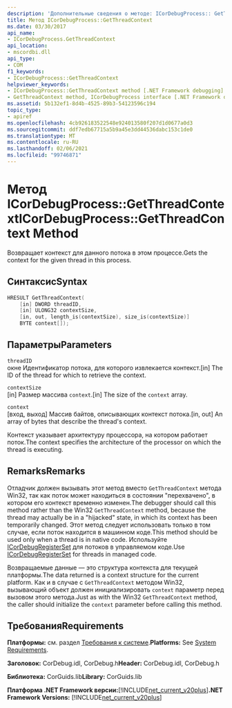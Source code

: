 ```yaml
---
description: 'Дополнительные сведения о методе: ICorDebugProcess:: GetThreadContext'
title: Метод ICorDebugProcess::GetThreadContext
ms.date: 03/30/2017
api_name:
- ICorDebugProcess.GetThreadContext
api_location:
- mscordbi.dll
api_type:
- COM
f1_keywords:
- ICorDebugProcess::GetThreadContext
helpviewer_keywords:
- ICorDebugProcess::GetThreadContext method [.NET Framework debugging]
- GetThreadContext method, ICorDebugProcess interface [.NET Framework debugging]
ms.assetid: 5b132ef1-8d4b-4525-89b3-54123596c194
topic_type:
- apiref
ms.openlocfilehash: 4cb926183522548e924013580f207d1d0677a0d3
ms.sourcegitcommit: ddf7edb67715a5b9a45e3dd44536dabc153c1de0
ms.translationtype: MT
ms.contentlocale: ru-RU
ms.lasthandoff: 02/06/2021
ms.locfileid: "99746871"
---
```

# <a name="icordebugprocessgetthreadcontext-method"></a><span data-ttu-id="a35ab-103">Метод ICorDebugProcess::GetThreadContext</span><span class="sxs-lookup"><span data-stu-id="a35ab-103">ICorDebugProcess::GetThreadContext Method</span></span>

<span data-ttu-id="a35ab-104">Возвращает контекст для данного потока в этом процессе.</span><span class="sxs-lookup"><span data-stu-id="a35ab-104">Gets the context for the given thread in this process.</span></span>  
  
## <a name="syntax"></a><span data-ttu-id="a35ab-105">Синтаксис</span><span class="sxs-lookup"><span data-stu-id="a35ab-105">Syntax</span></span>  
  
```cpp  
HRESULT GetThreadContext(  
    [in] DWORD threadID,  
    [in] ULONG32 contextSize,  
    [in, out, length_is(contextSize), size_is(contextSize)]  
    BYTE context[]);  
```  
  
## <a name="parameters"></a><span data-ttu-id="a35ab-106">Параметры</span><span class="sxs-lookup"><span data-stu-id="a35ab-106">Parameters</span></span>  

 `threadID`  
 <span data-ttu-id="a35ab-107">окне Идентификатор потока, для которого извлекается контекст.</span><span class="sxs-lookup"><span data-stu-id="a35ab-107">[in] The ID of the thread for which to retrieve the context.</span></span>  
  
 `contextSize`  
 <span data-ttu-id="a35ab-108">[in] Размер массива `context`.</span><span class="sxs-lookup"><span data-stu-id="a35ab-108">[in] The size of the `context` array.</span></span>  
  
 `context`  
 <span data-ttu-id="a35ab-109">[вход, выход] Массив байтов, описывающих контекст потока.</span><span class="sxs-lookup"><span data-stu-id="a35ab-109">[in, out] An array of bytes that describe the thread's context.</span></span>  
  
 <span data-ttu-id="a35ab-110">Контекст указывает архитектуру процессора, на котором работает поток.</span><span class="sxs-lookup"><span data-stu-id="a35ab-110">The context specifies the architecture of the processor on which the thread is executing.</span></span>  
  
## <a name="remarks"></a><span data-ttu-id="a35ab-111">Remarks</span><span class="sxs-lookup"><span data-stu-id="a35ab-111">Remarks</span></span>  

 <span data-ttu-id="a35ab-112">Отладчик должен вызывать этот метод вместо `GetThreadContext` метода Win32, так как поток может находиться в состоянии "перехвачено", в котором его контекст временно изменен.</span><span class="sxs-lookup"><span data-stu-id="a35ab-112">The debugger should call this method rather than the Win32 `GetThreadContext` method, because the thread may actually be in a "hijacked" state, in which its context has been temporarily changed.</span></span> <span data-ttu-id="a35ab-113">Этот метод следует использовать только в том случае, если поток находится в машинном коде.</span><span class="sxs-lookup"><span data-stu-id="a35ab-113">This method should be used only when a thread is in native code.</span></span> <span data-ttu-id="a35ab-114">Используйте [ICorDebugRegisterSet](icordebugregisterset-interface.md) для потоков в управляемом коде.</span><span class="sxs-lookup"><span data-stu-id="a35ab-114">Use [ICorDebugRegisterSet](icordebugregisterset-interface.md) for threads in managed code.</span></span>  
  
 <span data-ttu-id="a35ab-115">Возвращаемые данные — это структура контекста для текущей платформы.</span><span class="sxs-lookup"><span data-stu-id="a35ab-115">The data returned is a context structure for the current platform.</span></span> <span data-ttu-id="a35ab-116">Как и в случае с `GetThreadContext` методом Win32, вызывающий объект должен инициализировать `context` параметр перед вызовом этого метода.</span><span class="sxs-lookup"><span data-stu-id="a35ab-116">Just as with the Win32 `GetThreadContext` method, the caller should initialize the `context` parameter before calling this method.</span></span>  
  
## <a name="requirements"></a><span data-ttu-id="a35ab-117">Требования</span><span class="sxs-lookup"><span data-stu-id="a35ab-117">Requirements</span></span>  

 <span data-ttu-id="a35ab-118">**Платформы:** см. раздел [Требования к системе](../../get-started/system-requirements.md).</span><span class="sxs-lookup"><span data-stu-id="a35ab-118">**Platforms:** See [System Requirements](../../get-started/system-requirements.md).</span></span>  
  
 <span data-ttu-id="a35ab-119">**Заголовок:** CorDebug.idl, CorDebug.h</span><span class="sxs-lookup"><span data-stu-id="a35ab-119">**Header:** CorDebug.idl, CorDebug.h</span></span>  
  
 <span data-ttu-id="a35ab-120">**Библиотека:** CorGuids.lib</span><span class="sxs-lookup"><span data-stu-id="a35ab-120">**Library:** CorGuids.lib</span></span>  
  
 <span data-ttu-id="a35ab-121">**Платформа .NET Framework версии:**[!INCLUDE[net_current_v20plus](../../../../includes/net-current-v20plus-md.md)]</span><span class="sxs-lookup"><span data-stu-id="a35ab-121">**.NET Framework Versions:** [!INCLUDE[net_current_v20plus](../../../../includes/net-current-v20plus-md.md)]</span></span>
